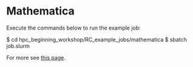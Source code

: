 # Mathematica

Execute the commands below to run the example job:

$ cd hpc_beginning_workshop/RC_example_jobs/mathematica
$ sbatch job.slurm

For more see [this page](https://researchcomputing.princeton.edu/mathematica).

